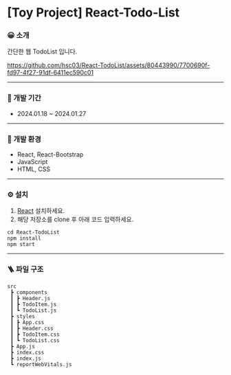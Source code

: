 # [Toy Project] React-Todo-List

### :grinning: 소개
간단한 웹 TodoList 입니다.

https://github.com/hsc03/React-TodoList/assets/80443990/7700690f-fd97-4f27-91df-6411ec590c01

---

### :calendar: 개발 기간
- 2024.01.18 ~ 2024.01.27

---

### :wrench: 개발 환경
- React, React-Bootstrap
- JavaScript
- HTML, CSS

---

 ### :gear: 설치
1. [React](https://react.dev/learn) 설치하세요.
2. 해당 저장소를 clone 후 아래 코드 입력하세요.
```
cd React-TodoList
npm install
npm start
```

---

### 	:ladder: 파일 구조

```
src
 ┣ components
 ┃ ┣ Header.js
 ┃ ┣ TodoItem.js
 ┃ ┗ TodoList.js
 ┣ styles
 ┃ ┣ App.css
 ┃ ┣ Header.css
 ┃ ┣ TodoItem.css
 ┃ ┗ TodoList.css
 ┣ App.js
 ┣ index.css
 ┣ index.js
 ┗ reportWebVitals.js
```
